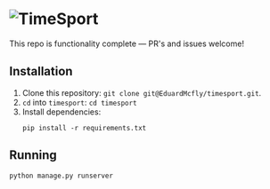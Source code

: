 # ![TimeSport](project-logo.png)

This repo is functionality complete — PR's and issues welcome!

## Installation

1. Clone this repository: `git clone git@EduardMcfly/timesport.git`.
2. `cd` into `timesport`: `cd timesport`
3. Install dependencies:
   ```
   pip install -r requirements.txt
   ```

## Running

```
python manage.py runserver
```
